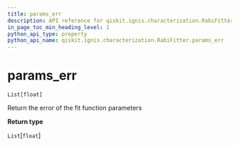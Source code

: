 ```yaml
---
title: params_err
description: API reference for qiskit.ignis.characterization.RabiFitter.params_err
in_page_toc_min_heading_level: 1
python_api_type: property
python_api_name: qiskit.ignis.characterization.RabiFitter.params_err
---
```


# params\_err

<span id="qiskit.ignis.characterization.RabiFitter.params_err" />

`List[float]`

Return the error of the fit function parameters

**Return type**

`List`\[`float`]

